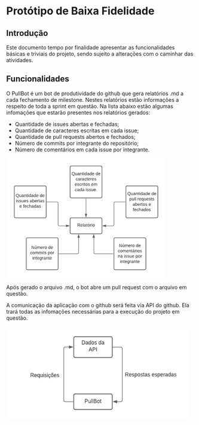 # Protótipo de Baixa Fidelidade

## Introdução
Este documento tempo por finalidade apresentar as funcionalidades básicas e triviais do projeto, sendo sujeito a alterações com o caminhar das atividades.

## Funcionalidades
O PullBot é um bot de produtividade do github que gera relatórios .md a cada fechamento de milestone. Nestes relatórios estão informações a respeito de toda a sprint em questão. Na lista abaixo estão algumas infomações que estarão presentes nos relatórios gerados:

* Quantidade de issues abertas e fechadas;
* Quantidade de caracteres escritas em cada issue;
* Quantidade de pull requests abertos e fechados;
* Número de commits por integrante do repositório;
* Número de comentários em cada issue por integrante.

<img src="imagens\funcionalidades_pullbot_baixa_fidelidade.png" height="320px">

Após gerado o arquivo .md, o bot abre um pull request com o arquivo em questão.

A comunicação da aplicação com o github será feita via API do github. Ela trará todas as infomações necessárias para a execução do projeto em questão.

<img src="imagens\PullBot_API.png" height="250px" width="490px">